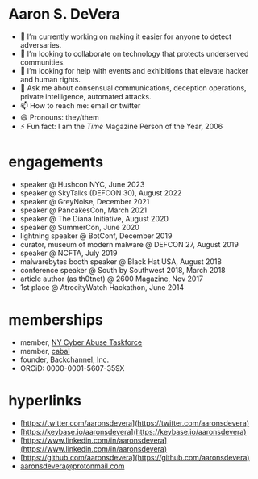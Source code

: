 # Aaron S. DeVera
- 🔭 I’m currently working on making it easier for anyone to detect adversaries.
- 👯 I’m looking to collaborate on technology that protects underserved communities.
- 🤔 I’m looking for help with events and exhibitions that elevate hacker and human rights.
- 💬 Ask me about consensual communications, deception operations, private intelligence, automated attacks.
- 📫 How to reach me: email or twitter
- 😄 Pronouns: they/them
- ⚡ Fun fact: I am the *Time* Magazine Person of the Year, 2006

# engagements
- speaker @ Hushcon NYC, June 2023
- speaker @ SkyTalks (DEFCON 30), August 2022
- speaker @ GreyNoise, December 2021
- speaker @ PancakesCon, March 2021
- speaker @ The Diana Initiative, August 2020
- speaker @ SummerCon, June 2020
- lightning speaker @ BotConf, December 2019
- curator, museum of modern malware @ DEFCON 27, August 2019
- speaker @ NCFTA, July 2019
- malwarebytes booth speaker @ Black Hat USA, August 2018
- conference speaker @ South by Southwest 2018, March 2018
- article author (as th0tnet) @ 2600 Magazine, Nov 2017
- 1st place @ AtrocityWatch Hackathon, June 2014

# memberships
- member, [NY Cyber Abuse Taskforce](https://cyberabuse.nyc)
- member, [cabal](https://cabal.cx)
- founder, [Backchannel, Inc.](https://backchannel.re)
- ORCiD: 0000-0001-5607-359X

# hyperlinks
- [https://twitter.com/aaronsdevera](https://twitter.com/aaronsdevera)
- [https://keybase.io/aaronsdevera](https://keybase.io/aaronsdevera)
- [https://www.linkedin.com/in/aaronsdevera](https://www.linkedin.com/in/aaronsdevera)
- [https://github.com/aaronsdevera](https://github.com/aaronsdevera)
- [aaronsdevera@protonmail.com](mailto:aaronsdevera@protonmail.com)
